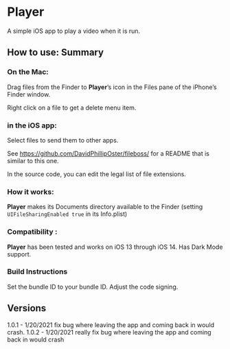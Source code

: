 # Player
A simple iOS app to play a video when it is run.

## How to use: Summary

### On the Mac:

Drag files from the Finder to **Player**’s icon in the Files pane of the iPhone’s Finder window.

Right click on a file to get a delete menu item.

### in the iOS app: 

Select files to send them to other apps.

See  https://github.com/DavidPhillipOster/fileboss/ for a README that is similar to this one.

In the source code, you can edit the legal list of file extensions.

### How it works:

**Player** makes its Documents directory available to the Finder (setting `UIFileSharingEnabled true` in its Info.plist)

### Compatibility : 

**Player** has been tested and works on iOS 13 through iOS 14. Has Dark Mode support.

### Build Instructions

Set the bundle ID to your bundle ID. Adjust the code signing.

## Versions

1.0.1 - 1/20/2021 fix bug where leaving the app and coming back in would crash.
1.0.2 - 1/20/2021 really fix bug where leaving the app and coming back in would crash
